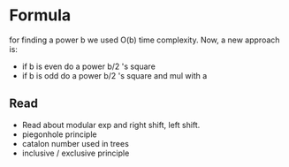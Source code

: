 # Formula

for finding a power b we used O(b) time complexity. Now, a new approach is:

- if b is even do a power b/2 's square
- if b is odd do a power b/2 's square and mul with a

## Read

- Read about modular exp and right shift, left shift.
- piegonhole principle
- catalon number used in trees
- inclusive / exclusive principle
